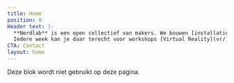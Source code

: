 ```yaml
---
title: Home
position: 0
Header text: |-
  **Nerdlab** is een open collectief van makers. We bouwen [installaties en machines](/projecten), organiseren [evenementen](/agenda) en veroveren de wereld. We hebben ook een [lab](/lab) in Gent waar iedereen welkom is.<br/>
  Iedere week kan je daar terecht voor workshops [Virtual Reality](vr/) of [Interface of things](iot/).
CTA: Contact
layout: home
---
```


Deze blok wordt niet gebruikt op deze pagina.
